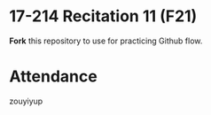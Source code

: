 # 17-214 Recitation 11 (F21)
**Fork** this repository to use for practicing Github flow.

# Attendance
zouyiyup 